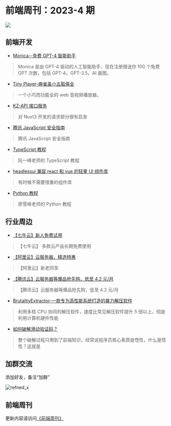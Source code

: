 # 前端周刊：2023-4 期

[![](https://frontend-weekly.com/img/bing/20230811.jpg?imageMogr2/thumbnail/960x)](https://cn.bing.com/search?q=%e7%88%b1%e4%b8%81%e5%a0%a1%e8%89%ba%e6%9c%af%e8%8a%82)

## 前端开发

- [Monica--免费 GPT-4 智能助手](https://monica.im/?c=YOCHYRHU)

> Monica 是由 GPT-4 驱动的人工智能助手，现在注册赠送你 100 个免费 GPT 次数，包括 GPT-4，GPT-3.5，AI 画图。

- [Tiny Player-麻雀虽小五脏俱全](https://tiny-player.vercel.app/)

> 一个小巧而功能全的 web 音视频播放器。

- [KZ-API 接口服务](https://kuizuo.cn/use-nuxt3-build-api-server/)

> 对 Nuxt3 开发的请求部分很有启发

- [腾讯 JavaScript 安全指南](https://github.com/Tencent/secguide/blob/main/JavaScript%E5%AE%89%E5%85%A8%E6%8C%87%E5%8D%97.md#1)

> 腾讯 JavaScript 安全指南

- [TypeScript 教程](https://wangdoc.com/typescript/intro)

> 阮一峰老师的 TypeScript 教程

- [headlessui 兼容 react 和 vue 的轻量 UI 组件库](https://headlessui.com/)

> 有时候不需要很重的组件库

- [Python 教程](https://www.liaoxuefeng.com/wiki/1016959663602400)

> 廖雪峰老师的 Python 教程

## 行业周边

- [【七牛云】新人免费试用](https://s.qiniu.com/vmUnIr)

> 【七牛云】 多款云产品长期免费使用

- [【阿里云】云服务器，精选特惠](https://www.aliyun.com/daily-act/ecs/activity_selection?userCode=y31qmczl)

> 【阿里云】新老同享

- [【腾讯云】云服务器等爆品抢先购，低至 4.2 元/月](https://cloud.tencent.com/act/cps/redirect?redirect=2446&cps_key=55b0d6026f97f5980bceec15fcefa0af&from=console)

> 【腾讯云】云服务器等爆品抢先购，低至 4.2 元/月

- [BrutalityExtractor-一款专为高性能系统打造的暴力解压软件](https://github.com/hxz393/BrutalityExtractor)

> 利用多核 CPU 协同的解压软件，速度比常见解压软件提升 5 倍以上，彻底利用计算机硬件性能

- [如何破解滑动验证码？](https://mp.weixin.qq.com/s/iK_JkVRrh5vIRBjnQbDOyw)

> 整个破解过程只用到了前端知识，经常说程序员核心素质是悟性，什么是悟性？这就是

## 加群交流

添加好友，备注“加群”

![refned_x](https://frontend-weekly.com/img/a/refined-x.jpg)

## 前端周刊

更新内容请访问[《前端周刊》](https://frontend-weekly.com/)
